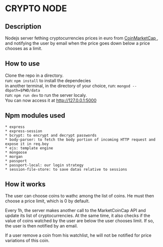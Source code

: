 # CRYPTO NODE

## Description
Nodejs server fething cryptocurrencies prices in euro from [ CoinMarketCap ](https://coinmarketcap.com/api/), and notifying the user by email when the price goes down below a price chooses as a limit.

## How to use
Clone the repo in a directory.  
run: `npm install` to install the dependecies  
in another terminal, in the directory of your choice, run: `mongod --dbpath=$PWD/data`  
run: `npm run dev` to run the server localy.  
You can now access it at [ http://127.0.0.1:5000 ]()  

## Npm modules used
	* express
	* express-session
	* bcrypt: to encrypt and decrypt passwords
	* body-parser: to fetch the body portion of incoming HTTP request and expose it in req.boy
	* ejs: template engine
	* mongoose
	* morgan
	* passport
	* passport-local: our login strategy
	* session-file-store: to save datas relative to sessions

## How it works

The user can choose coins to wathc among the list of coins. He must then choose
a price limit, which is 0 by default.

Every 1h, the server makes another call to the MarketCoinCap API and update its list of cryptocurrencies. At the same time, it also checks if the value of coins watched by the user are below the user chooses limit. If so,  the user is then notified by an email.

If a user remove a coin from his watchlist, he will not be notified for price variations of this coin.
